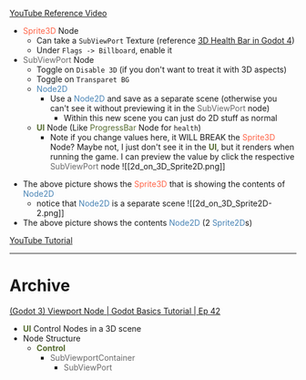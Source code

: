 
[YouTube Reference Video](https://www.youtube.com/watch?v=Afq4P6sS-xY)
* <span style="color:tomato;">Sprite3D</span> Node
	* Can take a `SubViewPort` Texture (reference [3D Health Bar in Godot 4](https://www.youtube.com/watch?v=Afq4P6sS-xY))
	* Under `Flags -> Billboard`, enable it
* <span style="color:DimGray;">SubViewPort</span> Node
	* Toggle on `Disable 3D` (if you don't want to treat it with 3D aspects)
	* Toggle on `Transparet BG`
	* <span style="color:SteelBlue;">Node2D</span>
		* Use a <span style="color:SteelBlue;">Node2D</span> and save as a separate scene (otherwise you can't see it without previewing it in the <span style="color:DimGray;">SubViewPort</span> node)
			* Within this new scene you can just do 2D stuff as normal
	* <strong><span style="color:DarkOliveGreen;">UI</span></strong> Node (Like <span style="color:DarkOliveGreen;">ProgressBar</span> Node for `health`)
		* Note if you change values here, it WILL BREAK the <span style="color:tomato;">Sprite3D</span> Node? Maybe not, I just don't see it in the <strong><span style="color:DarkOliveGreen;">UI</span></strong>, but it renders when running the game. I can preview the value by click the respective <span style="color:DimGray;">SubViewPort</span> node
![[2d_on_3D_Sprite2D.png]]
+ The above picture shows the <span style="color:tomato;">Sprite3D</span> that is showing the contents of <span style="color:SteelBlue;">Node2D</span>
	+ notice that <span style="color:SteelBlue;">Node2D</span> is a separate scene
![[2d_on_3D_Sprite2D-2.png]]
+ The above picture shows the contents <span style="color:SteelBlue;">Node2D</span> (2 <span style="color:SteelBlue;">Sprite2D</span>s)


[YouTube Tutorial](https://www.youtube.com/watch?v=NZ7EP1Kt_sI)

---
# Archive

[(Godot 3) Viewport Node | Godot Basics Tutorial | Ep 42](https://www.youtube.com/watch?v=euQZ-jddoBo)
+ <strong><span style="color:DarkOliveGreen;">UI</span></strong> Control Nodes in a 3D scene
+ Node Structure
	+ <strong><span style="color:DarkOliveGreen;">Control</span></strong>
		+ <span style="color:DimGray;">SubViewportContainer</span>
			+ <span style="color:DimGray;">SubViewPort</span>

